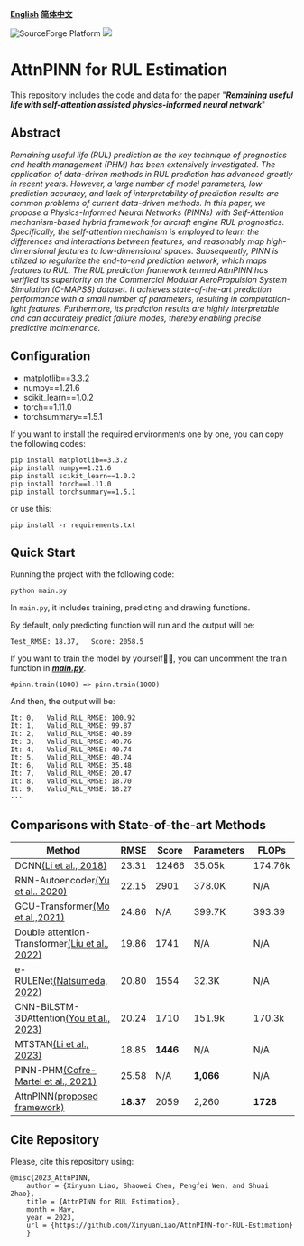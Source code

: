 **[English](https://github.com/XinyuanLiao/AttnPINN-for-RUL-Estimation)**    **[简体中文](https://github.com/XinyuanLiao/AttnPINN-for-RUL-Estimation/tree/%E7%AE%80%E4%BD%93%E4%B8%AD%E6%96%87)**

![SourceForge Platform](https://img.shields.io/sourceforge/platform/python?color=python&label=python&logo=python)
![](https://img.shields.io/hexpm/l/plug)
# AttnPINN for RUL Estimation
This repository includes the code and data for the paper "_**Remaining useful life with self-attention assisted physics-informed neural network**_"
## Abstract
_Remaining useful life (RUL) prediction as the key technique of prognostics and health management (PHM) has been extensively investigated. The application of data-driven methods in RUL prediction has advanced greatly in recent years. However, a large number of model parameters, low prediction accuracy, and lack of interpretability of prediction results are common problems of current data-driven methods. In this paper, we propose a Physics-Informed Neural Networks (PINNs) with Self-Attention mechanism-based hybrid framework for aircraft engine RUL prognostics. Specifically, the self-attention mechanism is employed to learn the differences and interactions between features, and reasonably map high-dimensional features to low-dimensional spaces. Subsequently, PINN is utilized to regularize the end-to-end prediction network, which maps features to RUL. The RUL prediction framework termed AttnPINN has verified its superiority on the Commercial Modular AeroPropulsion System Simulation (C-MAPSS) dataset. It achieves state-of-the-art prediction performance with a small number of parameters, resulting in computation-light features. Furthermore, its prediction results are highly interpretable and can accurately predict failure modes, thereby enabling precise predictive maintenance._

## Configuration
* matplotlib==3.3.2
* numpy==1.21.6
* scikit_learn==1.0.2
* torch==1.11.0
* torchsummary==1.5.1

If you want to install the required environments one by one, you can copy the following codes:
```
pip install matplotlib==3.3.2
pip install numpy==1.21.6
pip install scikit_learn==1.0.2
pip install torch==1.11.0
pip install torchsummary==1.5.1
```
or use this:
```
pip install -r requirements.txt
```
## Quick Start
Running the project with the following code:
```
python main.py
```
In `main.py`, it includes training, predicting and drawing functions.

 By default, only predicting function will run and the output will be:

```
Test_RMSE: 18.37,   Score: 2058.5
```

If you want to train the model by yourself:hammer::hammer:, you can uncomment the train function in _**[main.py](https://github.com/XinyuanLiao/AttnPINN-for-RUL-Estimation/blob/main/main.py)**_.

```
#pinn.train(1000) => pinn.train(1000)
```

And then, the output will be:

```
It: 0,   Valid_RUL_RMSE: 100.92
It: 1,   Valid_RUL_RMSE: 99.87
It: 2,   Valid_RUL_RMSE: 40.89
It: 3,   Valid_RUL_RMSE: 40.76
It: 4,   Valid_RUL_RMSE: 40.74
It: 5,   Valid_RUL_RMSE: 40.74
It: 6,   Valid_RUL_RMSE: 35.48
It: 7,   Valid_RUL_RMSE: 20.47
It: 8,   Valid_RUL_RMSE: 18.70
It: 9,   Valid_RUL_RMSE: 18.27
···
```

## Comparisons with State-of-the-art Methods
|Method|RMSE|Score|Parameters|FLOPs|
|-|-|-|-|-|
|DCNN[(Li et al., 2018)](https://www.sciencedirect.com/science/article/pii/S0951832017307779)|23.31|12466|35.05k|174.76k
RNN-Autoencoder[(Yu et al.. 2020)](https://www.sciencedirect.com/science/article/pii/S0951832019307902)|22.15|2901|378.0K|N/A
GCU-Transformer[(Mo et al.,2021)](https://link.springer.com/article/10.1007/s10845-021-01750-x)|24.86|N/A|399.7K|393.39
Double attention-Transformer[(Liu et al., 2022)](https://www.sciencedirect.com/science/article/pii/S0951832022000102)|19.86|1741|N/A|N/A
e-RULENet[(Natsumeda, 2022)](https://ieeexplore.ieee.org/abstract/document/9905797/)|20.80|1554|32.3K|N/A
CNN-BiLSTM-3DAttention[(You et al., 2023)](https://ieeexplore.ieee.org/abstract/document/10190349)|20.24|1710|151.9k|170.3k
MTSTAN[(Li et al., 2023)](https://www.sciencedirect.com/science/article/pii/S1474034623000265)|18.85|**1446**|N/A|N/A
PINN-PHM[(Cofre-Martel et al., 2021)](https://www.hindawi.com/journals/sv/2021/9937846/)|25.58|N/A|**1,066**|N/A
AttnPINN[(proposed framework)]()|**18.37**|2059|2,260|**1728**

## Cite Repository
Please, cite this repository using:
```
@misc{2023_AttnPINN,
    author = {Xinyuan Liao, Shaowei Chen, Pengfei Wen, and Shuai Zhao},
    title = {AttnPINN for RUL Estimation},
    month = May,
    year = 2023,
    url = {https://github.com/XinyuanLiao/AttnPINN-for-RUL-Estimation}
    }
```

